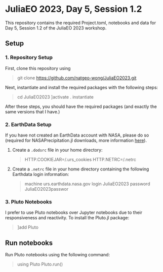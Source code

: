 # JuliaEO 2023, Day 5, Session 1.2

This repository contains the required Project.toml, notebooks and data for Day 5, Session 1.2 of the JuliaEO 2023 workshop.

## Setup

### 1. Repository Setup

First, clone this repository using
> git clone https://github.com/natgeo-wong/JuliaEO2023.git

Next, instantiate and install the required packages with the following steps:
> cd JuliaEO2023
> ]activate .
> instantiate

After these steps, you should have the required packages (and exactly the same versions that I have.)

### 2. EarthData Setup

If you have not created an EarthData account with NASA, please do so (required for NASAPrecipitation.jl downloads, more information [here](https://natgeo-wong.github.io/NASAPrecipitation.jl/dev/download.html)).

1. Create a `.dodsrc` file in your home directory:
    > HTTP.COOKIEJAR=<home-directory>/.urs_cookies
    > HTTP.NETRC=<home-directory>/.netrc
2. Create a `.netrc` file in your home directory containing the following Earthdata login information:
    > machine urs.earthdata.nasa.gov login JuliaEO2023 password JuliaEO2023passwor

### 3. Pluto Notebooks

I prefer to use Pluto notebooks over Jupyter notebooks due to their responsiveness and reactivity.  To install the Pluto.jl package:
> ]add Pluto

## Run notebooks
Run Pluto notebooks using the following command:
> using Pluto
> Pluto.run()